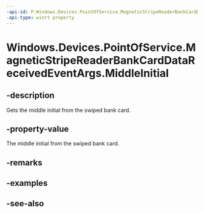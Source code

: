 ```yaml
---
-api-id: P:Windows.Devices.PointOfService.MagneticStripeReaderBankCardDataReceivedEventArgs.MiddleInitial
-api-type: winrt property
---
```


<!-- Property syntax
public string MiddleInitial { get; }
-->

# Windows.Devices.PointOfService.MagneticStripeReaderBankCardDataReceivedEventArgs.MiddleInitial

## -description
Gets the middle initial from the swiped bank card.

## -property-value
The middle initial from the swiped bank card.

## -remarks

## -examples

## -see-also
